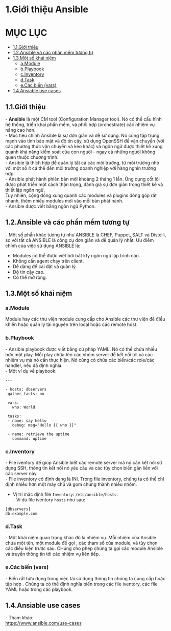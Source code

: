 # 1.Giới thiệu Ansible

# MỤC LỤC
  - [1.1.Giới thiệu](#11giới-thiệu)
  - [1.2.Ansible và các phần mềm tương tự](#12ansible-và-các-phần-mềm-tương-tự)
  - [1.3.Một số khái niệm](#13một-số-khái-niệm)
    - [a.Module](#amodule)
    - [b.Playbook](#bplaybook)
    - [c.Inventory](#cinventory)
    - [d.Task](#dtask)
    - [e.Các biến (vars)](#ecác-biến-(vars))
  - [1.4.Ansiable use cases](#14ansiable-use-cases)


## 1.1.Giới thiệu
\- **Ansible** là một CM tool (Configuration Manager tool). Nó có thể cấu hình hệ thống, triển khai phần mềm, và phối hợp (orchestrate) các nhiệm vụ nâng cao hơn.  
\- Mục tiêu chính Ansible là sự đơn giản và dễ sử dụng. Nó cũng tập trung mạnh vào tính bảo mật và độ tin cậy, sử dụng OpenSSH để vận chuyển (với các phương thức vận chuyển và kéo khác) và ngôn ngữ được thiết kế xung quanh khả năng kiểm soát của con người - ngay cả những người không quen thuộc chương trình.  
\- Ansible là thích hợp để quản lý tất cả các môi trường, từ môi trường nhỏ với một số ít cá thể đến môi trường doanh nghiệp với hàng nghìn trường hợp.  
\- Ansible phát hành phiên bản mới khoảng 2 tháng 1 lần. Ứng dụng cốt lõi được phát triển một cách thận trọng, đánh giá sự đơn giản trong thiết kế và thiết lập ngôn ngữ.  
Tuy nhiên, cộng đồng xung quanh các modules và plugins đóng góp rất nhanh, thêm nhiều modules mới vào mỗi bản phát hành.  
\- Ansible được viết bằng ngôn ngữ Python.  

## 1.2.Ansible và các phần mềm tương tự
\- Một số phần khác tương tự như ANSIBLE là CHEF, Puppet, SALT và Distelli, so với tất cả ANSIBLE là công cụ đơn giản và dễ quản lý nhất. Ưu điểm chính của việc sử dụng ANSIBLE là:
- Modules có thể được viết bởi bất kfy ngôn ngữ lập trình nào.
- Không cần agent chạy trên client.
- Dễ dàng để cài đặt và quản lý.
- Độ tin cậy cao.
- Có thể mở rộng.

## 1.3.Một số khái niệm
### a.Module
Module hay các thư viện module cung cấp cho Ansible các thư viện để điều khiển hoặc quản lý tài nguyên trên local hoặc các remote host.  

### b.Playbook
\- Ansible playbook được viết bằng cú pháp YAML. Nó có thể chứa nhiều hơn một play. Mỗi play chứa tên các nhóm server để kết nối tới và các nhiệm vụ mà nó cần thực hiện. Nó cũng có chứa các biến/các role/các handler, nếu đã định nghĩa.  
\- Một ví dụ về playbook:  
```
---

- hosts: dbservers
 gather_facts: no

 vars:
   who: World

 tasks:
 - name: say hello
   debug: msg="Hello {{ who }}"

 - name: retrieve the uptime
   command: uptime
```

### c.Inventory
\- File iventory để giúp Ansible biết các remote server mà nó cần kết nối sử dụng SSH, thông tin kết nối nó yêu cầu và các tùy chọn biến gắn liền với các server này.  
\- File inventory có định dạng là INI. Trong file inventory, chúng ta có thể chỉ định nhiều hơn một máy chủ và gom chúng thành nhiều nhóm.  
- Vị trí mặc định file `Inventory`:  `/etc/ansible/hosts`.  
\- Ví dụ file iventory `hosts` như sau:  
```
[dbservers]
db.example.com
```

### d.Task
\- Một khái niệm quan trọng khác đó là nhiệm vụ. Mỗi nhiệm của Ansible chứa một tên, một module để gọi , các tham số của module, và tùy chọn các điều kiện trước sau. CHúng cho phép chúng ta gọi các module Ansible và truyền thông tin tới các nhiệm vụ liên tiếp.  

### e.Các biến (vars)
\- Biến rất hữu dụng trong việc tái sử dụng thông tin chúng ta cung cấp hoặc tập hợp . Chúng ta có thể định nghĩa biến trong các file iventory, các file YAML hoặc trong các playbook.  

## 1.4.Ansiable use cases
\- Tham khảo:  
https://www.ansible.com/use-cases





